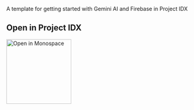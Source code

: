 A template for getting started with Gemini AI and Firebase in Project IDX

## Open in Project IDX 

<a href="https://idx.google.com/new?template=https://github.com/rainshen49/gemini-idx-sample">
  <img
    alt="Open in Monospace"
    src="https://www.gstatic.com/monospace/230815/openinprojectidx.png"
    width="170"
  />
</a>